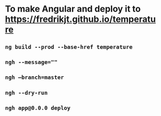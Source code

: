 # To make Angular and deploy it to https://fredrikjt.github.io/temperature
## `ng build --prod --base-href temperature`
## `ngh --message=""`
## `ngh —branch=master`
## `ngh --dry-run`
## `ngh app@0.0.0 deploy`